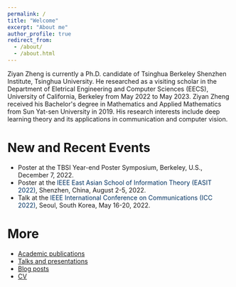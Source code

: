 ```yaml
---
permalink: /
title: "Welcome"
excerpt: "About me"
author_profile: true
redirect_from: 
  - /about/
  - /about.html
---
```


Ziyan Zheng is currently a Ph.D. candidate of Tsinghua Berkeley Shenzhen Institute, Tsinghua University. He researched as a visiting scholar in the Department of Eletrical Engineering and Computer Sciences (EECS), University of California, Berkeley from May 2022 to May 2023. Ziyan Zheng received his Bachelor's degree in Mathematics and Applied Mathematics from Sun Yat-sen University in 2019. His research interests include deep learning theory and its applications in communication and computer vision.

# New and Recent Events

* Poster at the <a STYLE="text-decoration:none"
onMouseOver="this.style.color =  '#FDB515'"
onMouseOut="this.style.color = '#003262'"> TBSI Year-end Poster Symposium, Berkeley, U.S., December 7, 2022.
* Poster at the <a STYLE="text-decoration:none"
href="http://easit.itguangzhou.cn/pdf/Posters.pdf"><FONT color="#003262"
onMouseOver="this.style.color =  '#FDB515'"
onMouseOut="this.style.color = '#003262'"> IEEE East Asian School of Information Theory 
(EASIT 2022)</FONT></a>, Shenzhen, China, August 2-5, 2022.
* Talk at the <a STYLE="text-decoration:none"
href="https://icc2022.ieee-icc.org/program/technical-symposium-program/symposia-virtual-wednesday-18-may-2022#SAC-MLC-9"><FONT color="#003262"
onMouseOver="this.style.color =  '#FDB515'"
onMouseOut="this.style.color = '#003262'"> IEEE International Conference on Communications 
(ICC 2022)</FONT></a>, Seoul, South Korea, May 16-20, 2022.

# More

* [Academic publications](https://ziyanzheng.github.io/publications/) 
* [Talks and presentations](https://ziyanzheng.github.io/talks/) 
* [Blog posts](https://ziyanzheng.github.io/year-archive/) 
* [CV](https://ziyanzheng.github.io/cv/)
